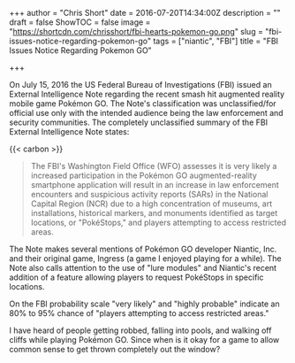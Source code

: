 +++
author = "Chris Short"
date = 2016-07-20T14:34:00Z
description = ""
draft = false
ShowTOC = false
image = "https://shortcdn.com/chrisshort/fbi-hearts-pokemon-go.png"
slug = "fbi-issues-notice-regarding-pokemon-go"
tags = ["niantic", "FBI"]
title = "FBI Issues Notice Regarding Pokemon GO"

+++

On July 15, 2016 the US Federal Bureau of Investigations (FBI) issued an External Intelligence Note regarding the recent smash hit augmented reality mobile game Pokémon GO. The Note's classification was unclassified/for official use only with the intended audience being the law enforcement and security communities. The completely unclassified summary of the FBI External Intelligence Note states:

{{< carbon >}}

> The FBI's Washington Field Office (WFO) assesses it is very likely a increased participation in the Pokémon GO augmented-reality smartphone application will result in an increase in law enforcement encounters and suspicious activity reports (SARs) in the National Capital Region (NCR) due to a high concentration of museums, art installations, historical markers, and monuments identified as target locations, or "PokéStops," and players attempting to access restricted areas.

The Note makes several mentions of Pokémon GO developer Niantic, Inc. and their original game, Ingress (a game I enjoyed playing for a while). The Note also calls attention to the use of "lure modules" and Niantic's recent addition of a feature allowing players to request PokéStops in specific locations.


On the FBI probability scale "very likely" and "highly probable" indicate an 80% to 95% chance of "players attempting to access restricted areas." 

I have heard of people getting robbed, falling into pools, and walking off cliffs while playing Pokémon GO. Since when is it okay for a game to allow common sense to get thrown completely out the window?
